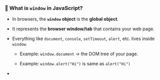 
### 🔎 What is `window` in JavaScript?

- In browsers, the **`window` object** is the **global object**.
    
- It represents the **browser window/tab** that contains your web page.
    
- Everything like `document`, `console`, `setTimeout`, `alert`, etc. lives inside `window`.
    
    - Example: `window.document` → the DOM tree of your page.
        
    - Example: `window.alert("Hi")` is same as `alert("Hi")`
- 